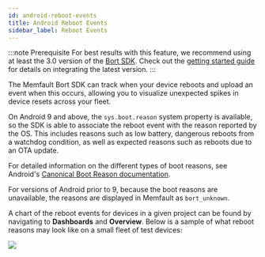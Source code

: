 ```yaml
---
id: android-reboot-events
title: Android Reboot Events
sidebar_label: Reboot Events
---
```


:::note Prerequisite
For best results with this feature, we recommend using at least
the 3.0 version of the [Bort SDK](/docs/android/android-bort). Check out the
[getting started guide](/docs/android/android-getting-started-guide) for
details on integrating the latest version.
:::

The Memfault Bort SDK can track when your device reboots and upload an event
when this occurs, allowing you to visualize unexpected spikes in device resets
across your fleet.

On Android 9 and above, the `sys.boot.reason` system property is available, so
the SDK is able to associate the reboot event with the reason reported by the
OS. This includes reasons such as low battery, dangerous reboots from a watchdog
condition, as well as expected reasons such as reboots due to an OTA update.

For detailed information on the different types of boot reasons, see Android's
[Canonical Boot Reason documentation](https://source.android.com/devices/bootloader/boot-reason).

For versions of Android prior to 9, because the boot reasons are unavailable,
the reasons are displayed in Memfault as `bort_unknown`.

A chart of the reboot events for devices in a given project can be found by
navigating to **Dashboards** and **Overview**. Below is a sample of what reboot
reasons may look like on a small fleet of test devices:

![](/binary-assets/android-reboot-reasons-example.png)
